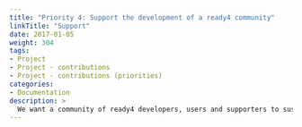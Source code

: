 ```yaml
---
title: "Priority 4: Support the development of a ready4 community"
linkTitle: "Support"
date: 2017-01-05
weight: 304
tags:
- Project
- Project - contributions
- Project - contributions (priorities)
categories:
- Documentation
description: >
  We want a community of ready4 developers, users and supporters to sustain the growth, continuous improvement and impact of ready4.
---
```



